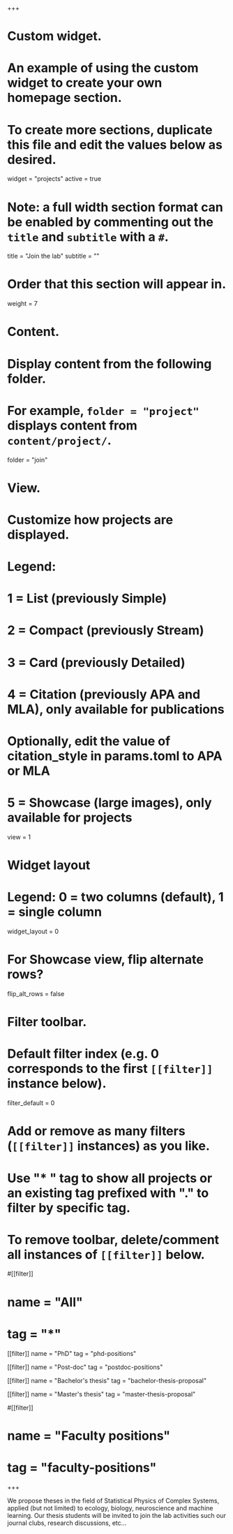 +++
# Custom widget.
# An example of using the custom widget to create your own homepage section.
# To create more sections, duplicate this file and edit the values below as desired.
widget = "projects"
active = true

# Note: a full width section format can be enabled by commenting out the `title` and `subtitle` with a `#`.
title = "Join the lab"
subtitle = ""

# Order that this section will appear in.
weight = 7

# Content.
# Display content from the following folder.
# For example, `folder = "project"` displays content from `content/project/`.
folder = "join"

# View.
# Customize how projects are displayed.
# Legend:
#    1 = List (previously Simple)
#    2 = Compact (previously Stream)
#    3 = Card (previously Detailed)
#    4 = Citation (previously APA and MLA), only available for publications
#        Optionally, edit the value of citation_style in params.toml to APA or MLA
#    5 = Showcase (large images), only available for projects
view = 1

# Widget layout
# Legend: 0 = two columns (default), 1 = single column
widget_layout = 0

# For Showcase view, flip alternate rows?
flip_alt_rows = false


# Filter toolbar.

# Default filter index (e.g. 0 corresponds to the first `[[filter]]` instance below).
filter_default = 0

# Add or remove as many filters (`[[filter]]` instances) as you like.
# Use "* " tag to show all projects or an existing tag prefixed with "." to filter by specific tag.
# To remove toolbar, delete/comment all instances of `[[filter]]` below.

#[[filter]]
#  name = "All"
#  tag = "*"

[[filter]]
  name = "PhD"
  tag = "phd-positions"

[[filter]]
  name = "Post-doc"
  tag = "postdoc-positions"

[[filter]]
  name = "Bachelor's thesis"
  tag = "bachelor-thesis-proposal"

[[filter]]
  name = "Master's thesis"
  tag = "master-thesis-proposal"

#[[filter]]
#  name = "Faculty positions"
#  tag = "faculty-positions"

+++

We propose theses in the field of Statistical Physics of Complex Systems, applied (but not limited) to ecology, biology, neuroscience and machine learning. Our thesis students will be invited to join the lab activities such our journal clubs, research discussions, etc…
